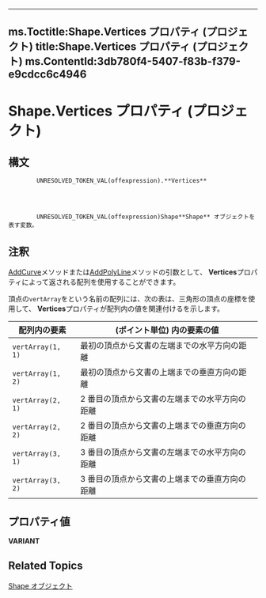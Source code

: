 
---
ms.Toctitle:Shape.Vertices プロパティ (プロジェクト)
title:Shape.Vertices プロパティ (プロジェクト)
ms.ContentId:3db780f4-5407-f83b-f379-e9cdcc6c4946
---
# Shape.Vertices プロパティ (プロジェクト)





## 構文

            UNRESOLVED_TOKEN_VAL(offexpression).**Vertices**




            UNRESOLVED_TOKEN_VAL(offexpression)Shape**Shape** オブジェクトを表す変数。



## 注釈
[AddCurve](16ea0f55-268a-b224-cc94-3d7e74de6265)メソッドまたは[AddPolyLine](c61cbaf3-b687-b137-e4a2-8f9061dfc0f0.md)メソッドの引数として、 **Vertices**プロパティによって返される配列を使用することができます。



頂点の`vertArray`をという名前の配列には、次の表は、三角形の頂点の座標を使用して、 **Vertices**プロパティが配列内の値を関連付けるを示します。

|**配列内の要素**|**(ポイント単位) 内の要素の値**|
|---|---|
|`vertArray(1, 1)`|最初の頂点から文書の左端までの水平方向の距離|
|`vertArray(1, 2)`|最初の頂点から文書の上端までの垂直方向の距離|
|`vertArray(2, 1)`|2 番目の頂点から文書の左端までの水平方向の距離|
|`vertArray(2, 2)`|2 番目の頂点から文書の上端までの垂直方向の距離|
|`vertArray(3, 1)`|3 番目の頂点から文書の左端までの水平方向の距離|
|`vertArray(3, 2)`|3 番目の頂点から文書の上端までの垂直方向の距離|



## プロパティ値
**VARIANT**



## Related Topics

[Shape オブジェクト](d2b32bcd-5595-a4a7-9772-feb25fd0103a.md)




